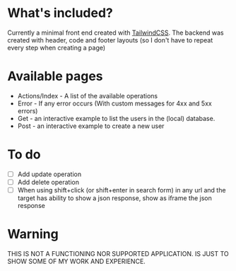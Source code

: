 # What's included?
Currently a minimal front end created with [TailwindCSS](https://tailwindcss.com). 
The backend was created with header, code and footer layouts (so I don't have to repeat every step when creating a page)

# Available pages
* Actions/Index - A list of the available operations
* Error - If any error occurs (With custom messages for 4xx and 5xx errors)
* Get - an interactive example to list the users in the (local) database.
* Post - an interactive example to create a new user

# To do
- [ ] Add update operation
- [ ] Add delete operation
- [ ] When using shift+click (or shift+enter in search form) in any url and the target has ability to show a json response, show as iframe the json response

# Warning
THIS IS NOT A FUNCTIONING NOR SUPPORTED APPLICATION. IS JUST TO SHOW SOME OF MY WORK AND EXPERIENCE.

